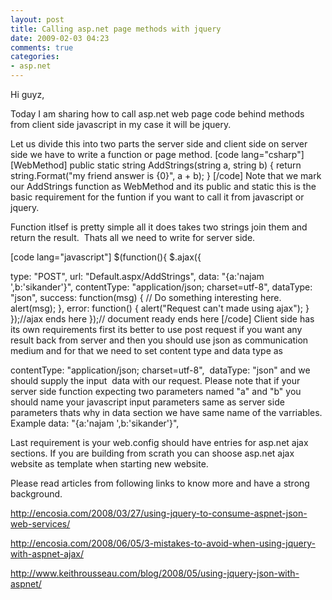 ```yaml
---
layout: post
title: Calling asp.net page methods with jquery
date: 2009-02-03 04:23
comments: true
categories:
- asp.net
---
```

Hi guyz,

Today I am sharing how to call asp.net web page code behind methods from client side javascript in my case it will be jquery.

Let us divide this into two parts the server side and client side on server side we have to write a function or page method.
[code lang="csharp"]
[WebMethod]
public static string AddStrings(string a, string b)
{
return string.Format("my friend answer is {0}", a + b);
}
[/code]
Note that we mark  our AddStrings function as WebMethod and its public and static this is the basic requirement for the funtion if you want to call it from javascript or jquery.

Function itlsef is pretty simple all it does takes two strings join them and return the result.  Thats all we need to write for server side.

[code lang="javascript"]
$(function(){
$.ajax({

type: "POST",
url: "Default.aspx/AddStrings",
data: "{a:'najam ',b:'sikander'}",
contentType: "application/json; charset=utf-8",
dataType: "json",
success: function(msg) {
// Do something interesting here.
alert(msg);
},
error: function()
{
alert("Request can't made using ajax");
}
});//ajax ends here
});// document ready ends here
[/code]
Client side has its own requirements first its better to use post request if you want any result back from server and then you should use json as communication medium and for that we need to set content type and data type as

contentType: "application/json; charset=utf-8",  dataType: "json" and we should supply the input  data with our request. Please note that if your server side function expecting two parameters named "a" and "b" you should name your javascript input parameters same as server side parameters thats why in data section we have same name of the varriables. Example data: "{a:'najam ',b:'sikander'}",

Last requirement is your web.config should have entries for asp.net ajax sections. If you are building from scrath you can shoose asp.net ajax website as template when starting new website.

Please read articles from following links to know more and have a strong background.

http://encosia.com/2008/03/27/using-jquery-to-consume-aspnet-json-web-services/

http://encosia.com/2008/06/05/3-mistakes-to-avoid-when-using-jquery-with-aspnet-ajax/

http://www.keithrousseau.com/blog/2008/05/using-jquery-json-with-aspnet/
